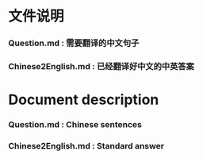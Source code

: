 # 文件说明
### Question.md : 需要翻译的中文句子
### Chinese2English.md : 已经翻译好中文的中英答案



# Document description
### Question.md : Chinese sentences
### Chinese2English.md : Standard answer

